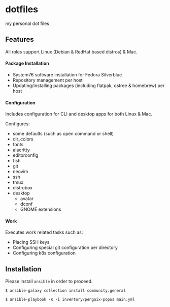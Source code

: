 dotfiles
========

my personal dot files

## Features

All roles support Linux (Debian & RedHat based distros) & Mac.

#### Package Installation

* System76 software installation for Fedora Silverblue
* Repository management per host
* Updating/installing packages (including flatpak, ostree & homebrew) per host

#### Configuration

Includes configuration for CLI and desktop apps for both Linux & Mac.

Configures:

* some defaults (such as open command or shell)
* dir_colors
* fonts
* alacritty
* editorconfig
* fish
* git
* neovim
* ssh
* tmux
* distrobox
* desktop
  * avatar
  * dconf
  * GNOME extensions

#### Work

Executes work related tasks such as:

* Placing SSH keys
* Configuring special git configuration per directory
* Configuring k8s configuration

## Installation

Please install `ansible` in order to proceed.

```
$ ansible-galaxy collection install community.general

$ ansible-playbook -K -i inventory/penguix-popos main.yml
```
